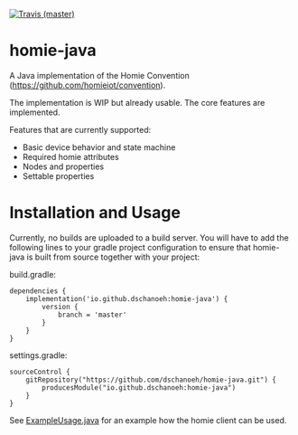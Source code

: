 
[![Travis (master)](https://travis-ci.com/dschanoeh/homie-java.svg?branch=master)](https://travis-ci.com/dschanoeh/homie-java)


# homie-java

A Java implementation of the Homie Convention (https://github.com/homieiot/convention).

The implementation is WIP but already usable. The core features are implemented.

Features that are currently supported:
* Basic device behavior and state machine
* Required homie attributes
* Nodes and properties
* Settable properties

Installation and Usage
====

Currently, no builds are uploaded to a build server. You will have to add the following lines to your gradle
project configuration to ensure that homie-java is built from source together with your project:

build.gradle:
```
dependencies {
    implementation('io.github.dschanoeh:homie-java') {
        version {
            branch = 'master'
        }
    }
}
```

settings.gradle:
```
sourceControl {
    gitRepository("https://github.com/dschanoeh/homie-java.git") {
        producesModule("io.github.dschanoeh:homie-java")
    }
}
```


See [ExampleUsage.java](https://github.com/dschanoeh/homie-java/blob/master/src/test/java/io/github/dschanoeh/homie_java/ExampleUsage.java)
for an example how the homie client can be used.
